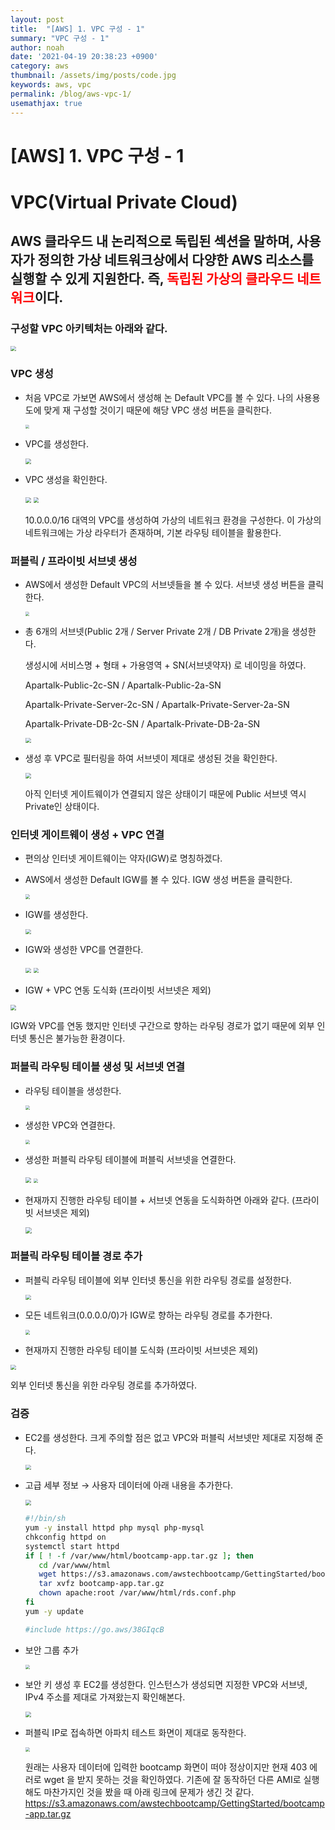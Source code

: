 ```yaml
---
layout: post
title:  "[AWS] 1. VPC 구성 - 1"
summary: "VPC 구성 - 1"
author: noah
date: '2021-04-19 20:38:23 +0900'
category: aws
thumbnail: /assets/img/posts/code.jpg
keywords: aws, vpc
permalink: /blog/aws-vpc-1/
usemathjax: true
---
```


# [AWS] 1. VPC 구성 - 1

# VPC(Virtual Private Cloud)

## AWS 클라우드 내 논리적으로 독립된 섹션을 말하며, 사용자가 정의한 가상 네트워크상에서 다양한 AWS 리소스를 실행할 수 있게 지원한다. 즉, <span style="color:red">독립된 가상의 클라우드 네트워크</span>이다. 

### 구성할 VPC 아키텍처는 아래와 같다.

<img src="/../../assets/img/posts/aws-vpc-1/Untitled.png" style="zoom:55%;" /> 

### VPC 생성

- 처음 VPC로 가보면 AWS에서 생성해 논 Default VPC를 볼 수 있다. 나의 사용용도에 맞게 재 구성할 것이기 때문에 해당 VPC 생성 버튼을 클릭한다.

    <img src="/../../assets/img/posts/aws-vpc-1/Untitled%201.png" style="zoom:40%;" /> 

- VPC를 생성한다.

    <img src="/../../assets/img/posts/aws-vpc-1/Untitled%202.png" style="zoom:55%;" /> 

- VPC 생성을 확인한다.

    <img src="/../../assets/img/posts/aws-vpc-1/Untitled%203.png" style="zoom:55%;" /> 

    <img src="/../../assets/img/posts/aws-vpc-1/Untitled%204.png" style="zoom:55%;" /> 

    10.0.0.0/16 대역의 VPC를 생성하여 가상의 네트워크 환경을 구성한다. 이 가상의 네트워크에는 가상 라우터가 존재하며, 기본 라우팅 테이블을 활용한다.

### 퍼블릭 / 프라이빗 서브넷 생성

- AWS에서 생성한 Default VPC의 서브넷들을 볼 수 있다. 서브넷 생성 버튼을 클릭한다.

    <img src="/../../assets/img/posts/aws-vpc-1/Untitled%205.png" style="zoom:40%;" /> 

- 총 6개의 서브넷(Public 2개 / Server Private 2개 / DB Private 2개)을 생성한다.

    생성시에 서비스명 + 형태 + 가용영역 + SN(서브넷약자) 로 네이밍을 하였다.

    Apartalk-Public-2c-SN / Apartalk-Public-2a-SN

    Apartalk-Private-Server-2c-SN / Apartalk-Private-Server-2a-SN

    Apartalk-Private-DB-2c-SN / Apartalk-Private-DB-2a-SN

    <img src="/../../assets/img/posts/aws-vpc-1/Untitled%206.png" style="zoom:55%;" /> 

- 생성 후 VPC로 필터링을 하여 서브넷이 제대로 생성된 것을 확인한다.

    <img src="/../../assets/img/posts/aws-vpc-1/Untitled%207.png" style="zoom:55%;" /> 

    아직 인터넷 게이트웨이가 연결되지 않은 상태이기 때문에 Public 서브넷 역시 Private인 상태이다.

### 인터넷 게이트웨이 생성 + VPC 연결

- 편의상 인터넷 게이트웨이는 약자(IGW)로 명칭하겠다.
- AWS에서 생성한 Default IGW를 볼 수 있다. IGW 생성 버튼을 클릭한다.

    <img src="/../../assets/img/posts/aws-vpc-1/Untitled%208.png" style="zoom:45%;" /> 

- IGW를 생성한다.

    <img src="/../../assets/img/posts/aws-vpc-1/Untitled%209.png" style="zoom:55%;" /> 

- IGW와 생성한 VPC를 연결한다.

    <img src="/../../assets/img/posts/aws-vpc-1/Untitled%2010.png" style="zoom:55%;" /> 

    <img src="/../../assets/img/posts/aws-vpc-1/Untitled%2011.png" style="zoom:55%;" /> 

- IGW + VPC 연동 도식화 (프라이빗 서브넷은 제외)

<img src="/../../assets/img/posts/aws-vpc-1/Untitled%2012.png" style="zoom:55%;" /> 

IGW와 VPC를 연동 했지만 인터넷 구간으로 향하는 라우팅 경로가 없기 때문에 외부 인터넷 통신은 불가능한 환경이다.

### 퍼블릭 라우팅 테이블 생성 및 서브넷 연결

- 라우팅 테이블을 생성한다.

    <img src="/../../assets/img/posts/aws-vpc-1/Untitled%2013.png" style="zoom:45%;" /> 

- 생성한 VPC와 연결한다.

    <img src="/../../assets/img/posts/aws-vpc-1/Untitled%2014.png" style="zoom:45%;" /> 

- 생성한 퍼블릭 라우팅 테이블에 퍼블릭 서브넷을 연결한다.

    <img src="/../../assets/img/posts/aws-vpc-1/Untitled%2015.png" style="zoom:55%;" /> 

    <img src="/../../assets/img/posts/aws-vpc-1/Untitled%2016.png" style="zoom:45%;" /> 

- 현재까지 진행한 라우팅 테이블 + 서브넷 연동을 도식화하면 아래와 같다. (프라이빗 서브넷은 제외)

    <img src="/../../assets/img/posts/aws-vpc-1/Untitled%2017.png" style="zoom:65%;" /> 

### 퍼블릭 라우팅 테이블 경로 추가

- 퍼블릭 라우팅 테이블에 외부 인터넷 통신을 위한 라우팅 경로를 설정한다.

    <img src="/../../assets/img/posts/aws-vpc-1/Untitled%2018.png" style="zoom:55%;" /> 

- 모든 네트워크(0.0.0.0/0)가 IGW로 향하는 라우팅 경로를 추가한다.

    <img src="/../../assets/img/posts/aws-vpc-1/Untitled%2019.png" style="zoom:45%;" /> 

- 현재까지 진행한 라우팅 테이블 도식화 (프라이빗 서브넷은 제외)

<img src="/../../assets/img/posts/aws-vpc-1/Untitled%2020.png" style="zoom:55%;" /> 

외부 인터넷 통신을 위한 라우팅 경로를 추가하였다.

### 검증

- EC2를 생성한다. 크게 주의할 점은 없고 VPC와 퍼블릭 서브넷만 제대로 지정해 준다.

    <img src="/../../assets/img/posts/aws-vpc-1/Untitled%2021.png" style="zoom:55%;" /> 

- 고급 세부 정보 → 사용자 데이터에 아래 내용을 추가한다.

    <img src="/../../assets/img/posts/aws-vpc-1/Untitled%2022.png" style="zoom:55%;" /> 

    ```bash
    #!/bin/sh
    yum -y install httpd php mysql php-mysql
    chkconfig httpd on
    systemctl start httpd
    if [ ! -f /var/www/html/bootcamp-app.tar.gz ]; then
       cd /var/www/html
       wget https://s3.amazonaws.com/awstechbootcamp/GettingStarted/bootcamp-app.tar.gz
       tar xvfz bootcamp-app.tar.gz
       chown apache:root /var/www/html/rds.conf.php
    fi
    yum -y update
    ```

    ```bash
    #include https://go.aws/38GIqcB
    ```

- 보안 그룹 추가

    <img src="/../../assets/img/posts/aws-vpc-1/Untitled%2023.png" style="zoom:45%;" /> 

- 보안 키 생성 후 EC2를 생성한다. 인스턴스가 생성되면 지정한 VPC와 서브넷, IPv4 주소를 제대로 가져왔는지 확인해본다.

    <img src="/../../assets/img/posts/aws-vpc-1/Untitled%2024.png" style="zoom:55%;" /> 

- 퍼블릭 IP로 접속하면 아파치 테스트 화면이 제대로 동작한다.

    <img src="/../../assets/img/posts/aws-vpc-1/Untitled%2025.png" style="zoom:45%;" /> 

    원래는 사용자 데이터에 입력한 bootcamp 화면이 떠야 정상이지만 현재 403 에러로 wget 을 받지 못하는 것을 확인하였다. 기존에 잘 동작하던 다른 AMI로 실행해도 마찬가지인 것을 봤을 때 아래 링크에 문제가 생긴 것 같다.
    https://s3.amazonaws.com/awstechbootcamp/GettingStarted/bootcamp-app.tar.gz
